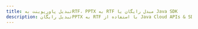 ---title: تبدیل پاورپوینت بهRTF، PPTX به RTF مبدل رایگان یا Java SDKdescription: تبدیل رایگانPPTX به RTF با استفاده از Java Cloud APIs & SDK. همچنین اسناد Microsoft PowerPoint را در Cloud ایجاد، ویرایش و رندر کنید.---